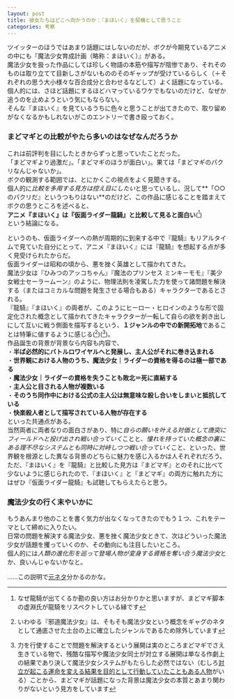 ```yaml
---
layout: post
title: 彼女たちはどこへ向かうのか：『まほいく』を契機として思うこと
categories: 考察
---
```


ツイッターのほうではあまり話題にはしないのだが、ボクが今期見ているアニメの中にも『魔法少女育成計画（略称：まほいく）』がある。  
魔法少女を扱った作品にしては珍しく物語の本筋や描写が陰惨であり、それそのものは取り立てて目新しさがないもののそのギャップが受けているらしく（＋それぞれの思う大小様々な百合成分と合わせるなどして）よく話題になっている。  
個人的には、さほど話題にするほどハマっているワケでもないのだけど、なぜか追うのを止めようという気にもならない。  
そんな『まほいく』を見ているうちに色々と思うことが出てきたので、取り留めがなくなるかもしれないがこのエントリーで書き殴っておく。

### まどマギとの比較がやたら多いのはなぜなんだろうか

これは前評判を目にしたときからずっと思っていたことだった。  
「まどマギより過激だ」。「まどマギのほうが面白い」。果ては「まどマギのパクリなんじゃないか」。  
ボクの観測する範囲では、とにかくこの視点をよく見聞きする。  
個人的に*比較を多用する見方は控え目にしたい*と思っているし、況して**「○○のパクリだ』というつもりはない**のだけど、この作品に感じることを踏まえてボクの思うところを述べると、  
**アニメ『まほいく』は『仮面ライダー龍騎』と比較して見ると面白い**([^1])  
という結論になる。

というのも、仮面ライダーへの熱が周期的に到来する中で『龍騎』もリアルタイムで見ていた自分にとって、アニメ『まほいく』には『龍騎』を想起する点が多く見受けられたからだ。  
仮面ライダーは昭和の頃から、悪を挫く英雄として描かれてきた。  
魔法少女は『ひみつのアッコちゃん』『魔法のプリンセス ミンキーモモ』『美少女戦士セーラームーン』のように、物理法則を凌駕した力を使って諸問題を解決する（またはコミカルな問題を発生させる場合もある）キャラクターであるとされる。  
『龍騎』『まほいく』の両者が、このようにヒーロー・ヒロインのような形で固定化された概念として描かれてきたキャラクターが一転して自らの欲を剥き出しにして互いに戦う側面を描写するという、**１ジャンルの中での新開拓地**であることは特筆に値するように感じる([^2])([^3])。  
作品誕生の背景が背景なら内容も内容で、  
・**半ば必然的にバトルロワイヤルへと発展し、主人公がそれに巻き込まれる**  
・**世界観における人物のうち、魔法少女｜ライダーの資格を得るのは極一部である**  
・**魔法少女｜ライダーの資格を失うことも敗北＝死に直結する**  
・**主人公と目される人物が複数いる**  
・**そのうち同作中における公式の主人公は無意味な殺し合いをしまいと抵抗している**  
・**快楽殺人者として描写されている人物が存在する**  
といった共通点がある。  
当然両者に両者なりの面白さがあり、特に*自らの願いを叶える対価として唐突にフィールドへと投げ出され戦い合っていく*ことと、*憧れを持っていた概念の裏にある理不尽なシステムとも同時に対峙しつつ戦い合っていく*こと、といった、世界観を根源とした異なる背景のどちらに魅力を感じ入るかは人それぞれだろう。  
ただ、『まほいく』を『龍騎』と比較した見方は『まどマギ』とのそれに比べて少ないように感じられたので、『まほいく』と『まどマギ』の両方に触れた方にはぜひ『仮面ライダー龍騎』も試聴してもらえたらと思う。  

### 魔法少女の行く末やいかに

もうあんまり他のことを書く気力が出なくなってきたのでもう１つ、これをテーマとして締めに入りたい。  
日常の問題を解決する魔法少女、悪を挫く魔法少女ときて、次はどういった魔法少女が話題を攫っていくのか、その動向にも注目したいところ。  
個人的には*人類の進化形を巡って登場人物が変身する資格を奪い合う魔法少女*とか、良いんじゃないかなと。

……この説明で[元ネタ](https://ja.wikipedia.org/wiki/%e4%bb%ae%e9%9d%a2%e3%83%a9%e3%82%a4%e3%83%80%e3%83%bc555)分かるのかな。  

[^1]: なぜ龍騎が出てくるか勘の良い方はお分かりかと思いますが、まどマギ脚本の虚淵氏が龍騎をリスペクトしている縁です
[^2]: いわゆる『邪道魔法少女』は、そもそも魔法少女という概念をギャグのネタとして通底させた土台の上に確立したジャンルであるため除外しています
[^3]: 力を行使することで問題を解決するという展開は実のところまどマギでさえ生きている物で、残酷な描写や魔法少女同士が対立する展開は単なる作劇上の結果であり決して魔法少女システムがもたらした必然ではない（むしろ[対立が起こる運命を変える結果を目的として行動していたこともある人物](https://ja.wikipedia.org/wiki/%e6%9a%81%e7%be%8e%e3%81%bb%e3%82%80%e3%82%89)がいる）ことから、まどマギが話題になった背景は魔法少女の本質とあまり関わりがないという見方をしています

